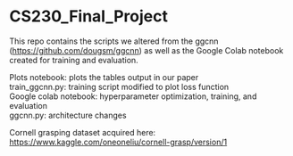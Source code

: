 # CS230_Final_Project

This repo contains the scripts we altered from the ggcnn (https://github.com/dougsm/ggcnn) as well as the Google Colab notebook created for training and evaluation.

Plots notebook: plots the tables output in our paper <br />
train_ggcnn.py: training script modified to plot loss function <br />
Google colab notebook: hyperparameter optimization, training, and evaluation <br />
ggcnn.py: architecture changes <br />

Cornell grasping dataset acquired here: https://www.kaggle.com/oneoneliu/cornell-grasp/version/1
